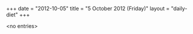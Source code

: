 +++
date = "2012-10-05"
title = "5 October 2012 (Friday)"
layout = "daily-diet"
+++


\<no entries\>
